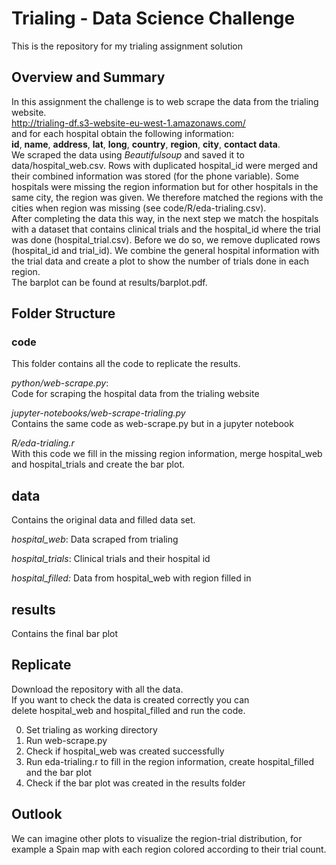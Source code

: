 # Trialing - Data Science Challenge

This is the repository for my trialing assignment solution

## Overview and Summary
In this assignment the challenge is to web scrape the data from the trialing website.  
http://trialing-df.s3-website-eu-west-1.amazonaws.com/  
and for each hospital obtain the following information:   
**id**, **name**, **address**, **lat**, **long**, **country**, **region**, **city**, **contact data**.  
We scraped the data using *Beautifulsoup* and saved it to data/hospital_web.csv.
Rows with duplicated hospital_id were merged and their combined information was stored (for the phone
variable).
Some hospitals were missing the region information but for other hospitals in the same city,
the region was given. We therefore matched the regions with the cities when region was missing
(see code/R/eda-trialing.csv).    
After completing the data this way, in the next step we match the hospitals with a dataset that 
contains clinical trials and the hospital_id where the trial was done (hospital_trial.csv). 
Before we do so, we remove duplicated rows (hospital_id and trial_id).
We combine the general hospital information with the trial data and create a plot to show the number of trials done in each region.  
The barplot can be found at results/barplot.pdf.

## Folder Structure

### code

This folder contains all the code to replicate the results.

*python/web-scrape.py*:  
Code for scraping the hospital data from the trialing website  

*jupyter-notebooks/web-scrape-trialing.py*  
Contains the same code as web-scrape.py but in a jupyter notebook  

*R/eda-trialing.r*  
With this code we fill in the missing region information, merge
hospital_web and hospital_trials and create the bar plot.

## data

Contains the original data and filled data set.  

*hospital_web*: Data scraped from trialing

*hospital_trials*: Clinical trials and their hospital id  

*hospital_filled:* Data from hospital_web with region filled in  

## results

Contains the final bar plot  

## Replicate

Download the repository with all the data.  
If you want to check the data is created correctly you can  
delete hospital_web and hospital_filled and run the code.  

0. Set trialing as working directory
1. Run web-scrape.py
2. Check if hospital_web was created successfully  
3. Run eda-trialing.r to fill in the region information, create hospital_filled and the bar plot  
4. Check if the bar plot was created in the results folder  

## Outlook

We can imagine other plots to visualize the region-trial distribution, for example
a Spain map with each region colored according to their trial count.


